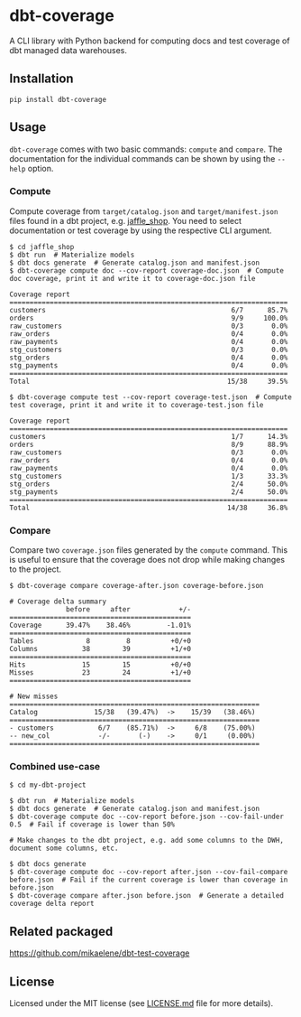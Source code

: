 # dbt-coverage

A CLI library with Python backend for computing docs and test coverage of dbt
managed data warehouses.

## Installation

```
pip install dbt-coverage
```

## Usage

`dbt-coverage` comes with two basic commands: `compute` and `compare`. The
documentation for the individual commands can be shown by using the `--help`
option.

### Compute

Compute coverage from `target/catalog.json` and `target/manifest.json` files
found in a dbt project, e.g.
[jaffle_shop](https://github.com/dbt-labs/jaffle_shop). You need to select
documentation or test coverage by using the respective CLI argument.

```
$ cd jaffle_shop
$ dbt run  # Materialize models
$ dbt docs generate  # Generate catalog.json and manifest.json
$ dbt-coverage compute doc --cov-report coverage-doc.json  # Compute doc coverage, print it and write it to coverage-doc.json file

Coverage report
=====================================================================
customers                                              6/7      85.7%
orders                                                 9/9     100.0%
raw_customers                                          0/3       0.0%
raw_orders                                             0/4       0.0%
raw_payments                                           0/4       0.0%
stg_customers                                          0/3       0.0%
stg_orders                                             0/4       0.0%
stg_payments                                           0/4       0.0%
=====================================================================
Total                                                 15/38     39.5%

$ dbt-coverage compute test --cov-report coverage-test.json  # Compute test coverage, print it and write it to coverage-test.json file

Coverage report
=====================================================================
customers                                              1/7      14.3%
orders                                                 8/9      88.9%
raw_customers                                          0/3       0.0%
raw_orders                                             0/4       0.0%
raw_payments                                           0/4       0.0%
stg_customers                                          1/3      33.3%
stg_orders                                             2/4      50.0%
stg_payments                                           2/4      50.0%
=====================================================================
Total                                                 14/38     36.8%
```

### Compare

Compare two `coverage.json` files generated by the `compute` command. This is
useful to ensure that the coverage does not drop while making changes to the
project.

```
$ dbt-coverage compare coverage-after.json coverage-before.json

# Coverage delta summary
              before     after            +/-
=============================================
Coverage      39.47%    38.46%         -1.01%
=============================================
Tables             8         8          +0/+0
Columns           38        39          +1/+0
=============================================
Hits              15        15          +0/+0
Misses            23        24          +1/+0
=============================================

# New misses
==============================================================
Catalog              15/38   (39.47%)  ->    15/39   (38.46%) 
==============================================================
- customers           6/7    (85.71%)  ->     6/8    (75.00%) 
-- new_col            -/-       (-)    ->     0/1     (0.00%) 
==============================================================
```

### Combined use-case

```
$ cd my-dbt-project

$ dbt run  # Materialize models
$ dbt docs generate  # Generate catalog.json and manifest.json
$ dbt-coverage compute doc --cov-report before.json --cov-fail-under 0.5  # Fail if coverage is lower than 50%

# Make changes to the dbt project, e.g. add some columns to the DWH, document some columns, etc.

$ dbt docs generate
$ dbt-coverage compute doc --cov-report after.json --cov-fail-compare before.json  # Fail if the current coverage is lower than coverage in before.json
$ dbt-coverage compare after.json before.json  # Generate a detailed coverage delta report
```

## Related packaged

https://github.com/mikaelene/dbt-test-coverage

## License

Licensed under the MIT license (see [LICENSE.md](LICENSE.md) file for more
details).